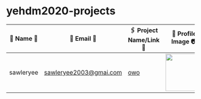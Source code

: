 # yehdm2020-projects
| 👧 Name 👦 | 📧 Email 📨 |🖇 Project Name/Link 🔗 | 📸 Profile Image 📷 |
|-------------|--------------|------------------------|----------------------|
|sawleryee |sawleryee2003@gmai.com | [owo](https://www.bing.com/images/search?view=detailV2&ccid=XyeHtADN&id=422B2B24342B843F0F04FDA955A3556CB4A71E9E&thid=OIP.XyeHtADN7aVQUkL7wpu7EgHaHE&mediaurl=https%3A%2F%2Fpic4.zhimg.com%2Fv2-5f2787b400cdeda5505242fbc29bbb12_r.jpg&exph=1032&expw=1080&q=kid&simid=607991610890194922&ck=6C52600A19EF65E1AC5C6C20E88BC7C7&selectedindex=0&form=IRPRST&ajaxhist=0&pivotparams=insightsToken%3Dccid_jvXVN2bP*cp_D4E6C9688A708CAC2B2211F87FC08918*mid_E6744F72C96E0627AD2D738AA75FAC13F7B676B6*simid_608019403508418566*thid_OIP.jvXVN2bPywwn5F3Pdti2CQHaLH&vt=0&sim=11&iss=VSI&ajaxhist=0) | <img src="images/zhizheng.png" width="100px" height="100px" /> |


